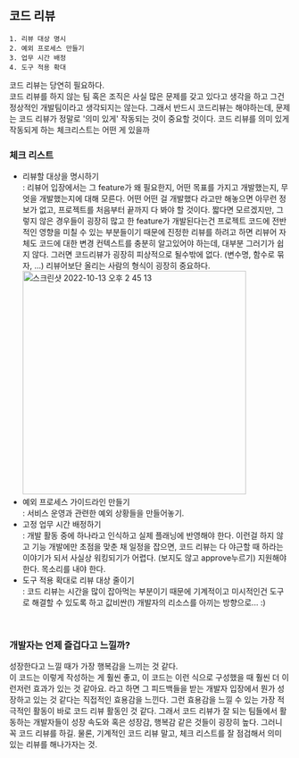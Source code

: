 ## 코드 리뷰

```
1. 리뷰 대상 명시
2. 예외 프로세스 만들기
3. 업무 시간 배정
4. 도구 적용 확대
```

코드 리뷰는 당연히 필요하다.<br />
코드 리뷰를 하지 않는 팀 혹은 조직은 사실 많은 문제를 갖고 있다고 생각을 하고 그건 정상적인 개발팀이라고 생각되지는 않는다. 그래서 반드시 코드리뷰는 해야하는데, 문제는 코드 리뷰가 정말로 '의미 있게' 작동되는 것이 중요할 것이다. 코드 리뷰를 의미 있게 작동되게 하는 체크리스트는 어떤 게 있을까<br />

### 체크 리스트

- 리뷰할 대상을 명시하기<br />
  \: 리뷰어 입장에서는 그 feature가 왜 필요한지, 어떤 목표를 가지고 개발했는지, 무엇을 개발했는지에 대해 모른다. 어떤 어떤 걸 개발했다 라고만 해놓으면 아무런 정보가 없고, 프로젝트를 처음부터 끝까지 다 봐야 할 것이다. 짧다면 모르겠지만, 그렇지 않은 경우들이 굉장히 많고 한 feature가 개발된다는건 프로젝트 코드에 전반적인 영향을 미칠 수 있는 부분들이기 때문에 진정한 리뷰를 하려고 하면 리뷰어 자체도 코드에 대한 변경 컨텍스트를 충분히 알고있어야 하는데, 대부분 그러기가 쉽지 않다. 그러면 코드리뷰가 굉장히 피상적으로 될수밖에 없다. (변수명, 함수로 묶자, ...) 리뷰어보단 올리는 사람의 형식이 굉장히 중요하다.<br />
  <img width="400" alt="스크린샷 2022-10-13 오후 2 45 13" src="https://user-images.githubusercontent.com/19165916/195511853-b21d9eb4-7f63-47a2-a37c-2898e95d630b.png">
- 예외 프로세스 가이드라인 만들기<br />
  \: 서비스 운영과 관련한 예외 상황들을 만들어놓기.
- 고정 업무 시간 배정하기<br />
  \: 개발 활동 중에 하나라고 인식하고 실제 플래닝에 반영해야 한다. 이런걸 하지 않고 기능 개발에만 초점을 맞춘 채 일정을 잡으면, 코드 리뷰는 다 야근할 때 하라는 이야기가 되서 사실상 워킹되기가 어렵다. (보지도 않고 approve누르기) 지원해야 한다. 목소리를 내야 한다.
- 도구 적용 확대로 리뷰 대상 줄이기<br />
  \: 코드 리뷰는 시간을 많이 잡아먹는 부분이기 때문에 기계적이고 미시적인건 도구로 해결할 수 있도록 하고 값비싼(!) 개발자의 리소스를 아끼는 방향으로... :)

<br />

### 개발자는 언제 즐겁다고 느낄까?

성장한다고 느낄 때가 가장 행복감을 느끼는 것 같다.<br />
이 코드는 이렇게 작성하는 게 훨씬 좋고, 이 코드는 이런 식으로 구성했을 때 훨씬 더 이런저런 효과가 있는 것 같아요. 라고 하면 그 피드백들을 받는 개발자 입장에서 뭔가 성장하고 있는 것 같다는 직접적인 효용감을 느낀다. 그런 효용감을 느낄 수 있는 가장 적극적인 활동이 바로 코드 리뷰 활동인 것 같다. 그래서 코드 리뷰가 잘 되는 팀들에서 활동하는 개발자들이 성장 속도와 혹은 성장감, 행복감 같은 것들이 굉장히 높다. 그러니 꼭 코드 리뷰를 하길. 물론, 기계적인 코드 리뷰 말고, 체크 리스트를 잘 점검해서 의미 있는 리뷰를 해나가자는 것.
